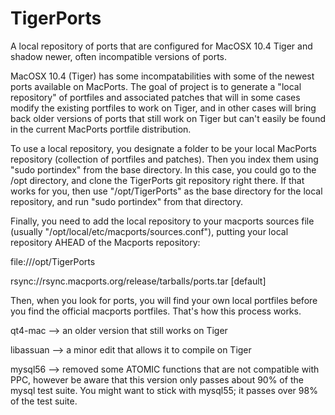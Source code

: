 # TigerPorts
A local repository of ports that are configured for MacOSX 10.4 Tiger and shadow newer, often incompatible versions of ports.

MacOSX 10.4 (Tiger) has some incompatabilities with some of the newest ports available on MacPorts. The goal of project is to generate a "local repository" of portfiles and associated patches that will in some cases modify the existing portfiles to work on Tiger, and in other cases will bring back older versions of ports that still work on Tiger but can't easily be found in the current MacPorts portfile distribution.

To use a local repository, you designate a folder to be your local MacPorts repository (collection of portfiles and patches). Then you index them using "sudo portindex" from the base directory. In this case, you could go to the /opt directory, and clone the TigerPorts git repository right there. If that works for you, then use "/opt/TigerPorts" as the base directory for the local repository, and run "sudo portindex" from that directory.

Finally, you need to add the local repository to your macports sources file (usually "/opt/local/etc/macports/sources.conf"), putting your local repository AHEAD of the Macports repository:

file:///opt/TigerPorts

rsync://rsync.macports.org/release/tarballs/ports.tar [default]

Then, when you look for ports, you will find your own local portfiles before you find the official macports portfiles. That's how this process works.

qt4-mac --> an older version that still works on Tiger

libassuan --> a minor edit that allows it to compile on Tiger

mysql56 --> removed some ATOMIC functions that are not compatible with PPC, however be aware that this version only passes about 90% of the mysql test suite. You might want to stick with mysql55; it passes over 98% of the test suite.

